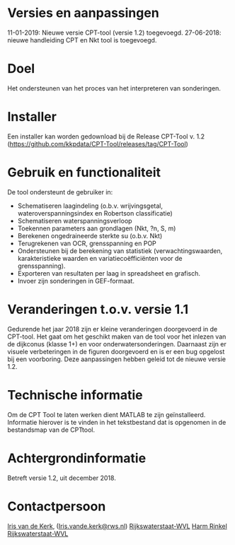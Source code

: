 ﻿# Versies en aanpassingen

11-01-2019: Nieuwe versie CPT-tool (versie 1.2) toegevoegd.
27-06-2018: nieuwe handleiding CPT en Nkt tool is toegevoegd. 

# Doel

Het ondersteunen van het proces van het interpreteren van sonderingen.

# Installer

Een installer kan worden gedownload bij de Release CPT-Tool v. 1.2 (https://github.com/kkpdata/CPT-Tool/releases/tag/CPT-Tool)

# Gebruik en functionaliteit

De tool ondersteunt de gebruiker in:
* Schematiseren laagindeling (o.b.v. wrijvingsgetal, wateroverspanningsindex en Robertson classificatie) 
* Schematiseren waterspanningsverloop 
* Toekennen parameters aan grondlagen (Nkt, ?n, S, m) 
* Berekenen ongedraineerde sterkte su (o.b.v. Nkt) 
* Terugrekenen van OCR, grensspanning en POP 
* Ondersteunen bij de berekening van statistiek (verwachtingswaarden, karakteristieke waarden en variatiecoëfficiënten voor de grensspanning). 
* Exporteren van resultaten per laag in spreadsheet en grafisch. 
* Invoer zijn sonderingen in GEF-formaat.

# Veranderingen t.o.v. versie 1.1

Gedurende het jaar 2018 zijn er kleine veranderingen doorgevoerd in de CPT-tool. Het gaat om het geschikt maken van de tool voor het inlezen van de dijkconus (klasse 1+) en voor onderwatersonderingen. Daarnaast zijn er visuele verbeteringen in de figuren doorgevoerd en is er een bug opgelost bij een voorboring. Deze aanpassingen hebben geleid tot de nieuwe versie 1.2. 

# Technische informatie

Om de CPT Tool te laten werken dient MATLAB te zijn geïnstalleerd. Informatie hierover is te vinden in het tekstbestand dat is opgenomen in de bestandsmap van de CPTtool.

# Achtergrondinformatie

Betreft versie 1.2, uit december 2018.

# Contactpersoon
[Iris van de Kerk](https://github.com/orgs/kkpdata/people/IvdK), (Iris.vande.kerk@rws.nl) [Rijkswaterstaat-WVL](https://www.rijkswaterstaat.nl/over-ons/onze-organisatie/organisatiestructuur/water-verkeer-en-leefomgeving/index.aspx)
[Harm Rinkel](harm.rinkel@rws.nl) [Rijkswaterstaat-WVL](https://www.rijkswaterstaat.nl/over-ons/onze-organisatie/organisatiestructuur/water-verkeer-en-leefomgeving/index.aspx)
